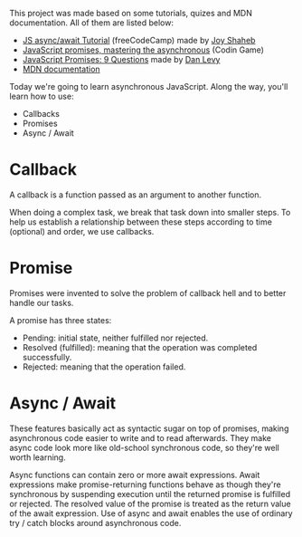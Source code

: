 This project was made based on some tutorials, quizes and MDN documentation. All of them are listed below:
* [JS async/await Tutorial](https://www.freecodecamp.org/news/javascript-async-await-tutorial-learn-callbacks-promises-async-await-by-making-icecream/)  (freeCodeCamp) made by [Joy Shaheb](https://www.freecodecamp.org/news/author/joy/)
* [JavaScript promises, mastering the asynchronous](https://www.codingame.com/playgrounds/347/javascript-promises-mastering-the-asynchronous) (Codin Game)
* [JavaScript Promises: 9 Questions](https://danlevy.net/javascript-promises-quiz/) made by [Dan Levy](https://danlevy.net/)
* [MDN documentation](https://developer.mozilla.org/en-US/docs/Web/JavaScript/Reference/Global_Objects/Promise)

Today we're going to learn asynchronous JavaScript. Along the way, you'll learn how to use:

* Callbacks
* Promises
* Async / Await

# Callback

A callback is a function passed as an argument to another function.

When doing a complex task, we break that task down into smaller steps. To help us establish a relationship between these steps according to time (optional) and order, we use callbacks.

# Promise

Promises were invented to solve the problem of callback hell and to better handle our tasks.

A promise has three states:

* Pending: initial state, neither fulfilled nor rejected.
* Resolved (fulfilled): meaning that the operation was completed successfully.
* Rejected: meaning that the operation failed.

# Async / Await

These features basically act as syntactic sugar on top of promises, making asynchronous code easier to write and to read afterwards. They make async code look more like old-school synchronous code, so they're well worth learning.

Async functions can contain zero or more await expressions. Await expressions make promise-returning functions behave as though they're synchronous by suspending execution until the returned promise is fulfilled or rejected. The resolved value of the promise is treated as the return value of the await expression. Use of async and await enables the use of ordinary try / catch blocks around asynchronous code.
